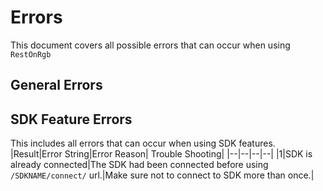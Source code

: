 # Errors
This document covers all possible errors that can occur when using `RestOnRgb`

## General Errors

## SDK Feature Errors
This includes all errors that can occur when using SDK features. 
|Result|Error String|Error Reason| Trouble Shooting|
|--|--|--|--|
|1|SDK is already connected|The SDK had been connected before using `/SDKNAME/connect/` url.|Make sure not to connect to SDK more than once.|
